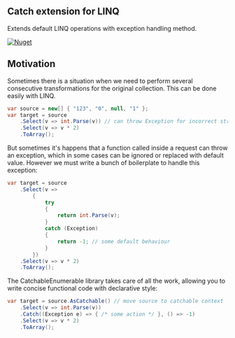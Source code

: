## Catch extension for LINQ

Extends default LINQ operations with exception handling method.

[![Nuget](https://img.shields.io/nuget/v/CatchableEnumerable?style=plastic)](https://www.nuget.org/packages/CatchableEnumerable/)

## Motivation

Sometimes there is a situation when we need to perform several consecutive transformations for the original collection. This can be done easily with LINQ.

```cs
var source = new[] { "123", "0", null, "1" };
var target = source
    .Select(v => int.Parse(v)) // can throw Exception for incorrect string
    .Select(v => v * 2)
    .ToArray();
```

But sometimes it's happens that a function called inside a request can throw an exception, which in some cases can be ignored or replaced with default value. However we must write a bunch of boilerplate to handle this exception:

```cs
var target = source
    .Select(v => 
        {
            try
            {
                return int.Parse(v);
            }
            catch (Exception)
            {
                return -1; // some default behaviour 
            }
        })
    .Select(v => v * 2)
    .ToArray();
```

The CatchableEnumerable library takes care of all the work, allowing you to write concise functional code with declarative style:

```cs
var target = source.AsCatchable() // move source to catchable context
    .Select(v => int.Parse(v))
    .Catch((Exception e) => { /* some action */ }, () => -1) 
    .Select(v => v * 2)
    .ToArray();
```
